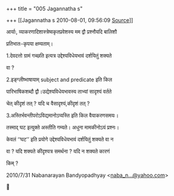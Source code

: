 +++
title = "005 Jagannatha s"

+++
[[Jagannatha s	2010-08-01, 09:56:09 [Source](https://groups.google.com/g/bvparishat/c/WsA12E_ehnc)]]



आर्याः, व्याकरणादिशास्त्रेष्वकृतप्रवेशस्य मम द्वौ प्रश्नौयदि बालिशौ



प्रतिभातः-कृपया क्षम्यताम्।



1.देवदत्तो ग्रामं गच्छति इत्यत्र उद्देश्यविधेयभावं दर्शयितुं शक्यते



वा ?



2.इङ्ग्लीष्भाषायाम् subject and predicate इति किल



पारिभाषिकशब्दौ द्वौ।उद्येश्यविधेयभावस्य ताभ्यां सादृश्यं वर्तते



चेत् कीदृशं तत् ? यदि च वैसादृश्यं,कीदृशं तत् ?



3.अस्तिर्भवन्तीपरोऽविद्यमानोऽप्यस्ति इति किल वैयाकरणसमयः।



तस्माद् घट इत्युक्ते अस्तीति गम्यते। अधुना मामकीनोऽयं प्रश्नः।



केवलं ‘‘घट’’ इति प्रयोगे उद्देश्यविधेयभावं दर्शयितुं शक्यते वा न



वा ? यदि शक्यते कीदृश्यत्र समर्थना ? यदि न शक्यते कारणं



किम् ?

  
  

2010/7/31 Nabanarayan Bandyopadhyay \<[naba_n...@yahoo.com]()\>



